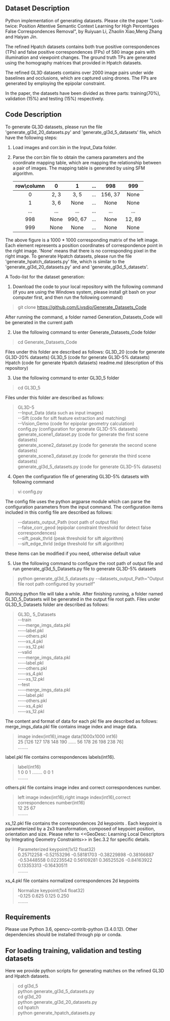 ## Dataset Description ##

Python implementation of generating datasets. Please cite the paper "Look-twice: Position Attentive Semantic Context Learning for High Percentages False Correspondences Removal", by Ruiyuan Li, Zhaolin Xiao,Meng Zhang and Haiyan Jin.

The refined Hpatch datasets contains both true positive correspondences (TPs) and false positive correspondences (FPs) of 580 image pairs with illumination and viewpoint changes. The ground truth TPs are generated using the homography matrices that provided in Hpatch datasets.

The refined GL3D datasets contains over 2000 image pairs under wide baselines and occlusions, which are captured using drones. The FPs are generated by employing the epipolar constraint. 

In the paper, the datasets have been divided as three parts: training(70\%), validation (15\%) and testing (15\%) respectively.

## Code Description ##

To generate GL3D datasets, please run the file 'generate_gl3d_20_datasets.py' and 'generate_gl3d_5_datasets' file, which have the following steps:

1. Load images and corr.bin in the Input_Data folder.

2. Parse the corr.bin file to obtain the camera parameters and the coordinate mapping table, which are mapping the relationship between a pair of images. The mapping table is generated by using SFM algorithm.

   | row\column |  0   |    1    | ...  |   998   |  999   |
   | :--------: | :--: | :-----: | :--: | :-----: | :----: |
   |     0      | 2, 3 |  3, 5   | ...  | 156, 37 |  None  |
   |     1      | 3, 6 |  None   | ...  |  None   |  None  |
   |    ...     | ...  |   ...   | ...  |   ...   |  ...   |
   |    998     | None | 990, 67 | ...  |  None   | 12, 89 |
   |    999     | None |  None   | ...  |  None   |  None  |

The above figure is a 1000 * 1000 corresponding matrix of the left image. Each element represents a position coordinates of correspondence point in the right image. 'None' means that there is no corresponding pixel in the right image. To generate Hpatch datasets, please run the file 'generate_hpatch_datasets.py' file, which is similar to the 'generate_gl3d_20_datasets.py' and and 'generate_gl3d_5_datasets'.

A Todo-list for the dataset generation:

1. Download the code to your local repository with the following command (if you are using the Windows system, please install git bash on your computer first, and then run the following command)

  > git clone  https://github.com/Livsdjo/Generate_Datasets_Code

  After running the command, a folder named Generation_Datasets_Code will be generated in the current path    

2. Use the following command to enter Generate_Datasets_Code folder

  > cd Generate_Datasets_Code

  Files  under this folder are described as follows:
  GL3D_20  (code for generate GL3D-20% datasets)
  GL3D_5             (code for generate  GL3D-5% datasets)
  Hpatch              (code for generate  Hpatch datasets)
  readme.md      (description of this repository) 

3. Use the following command to enter GL3D_5 folder

  > cd GL3D_5

  Files under this folder are described as follows:

  > GL3D-5  
       --Input_Data       (data such as input images)  
       --Sift                     (code for sift feature extraction and matching)  
       --Vision_Gemo   (code for epipolar geometry calculation)  
  config.py                                      (configuration for generate GL3D-5% datasets)  
  generate_scene1_dataset.py                       (code for generate the first scene datasets)  
  generate_scene2_dataset.py                       (code for generate the second scene datasets)  
  generate_scene3_dataset.py                       (code for generate the third scene datasets)  
  generate_gl3d_5_datasets.py                      (code for generate GL3D-5% datasets) 

4. Open the configuration file of generating GL3D-5% datasets with following command

  > vi config.py

  The config file uses the python argparse module which can parse the configuration parameters from the input command.
  The configuration items included in this config file are described as follows:

  > --datasets_output_Path                  (root path of output file)  
  --false_corr_geod                         (epipolar constraint threshold for detect false correspondences)  
  --sift_peak_thrld                         (peak threshold for sift algorithm)  
  --sift_edge_thrld                         (edge threshold for sift algorithm)

  these items can be modified if you need, otherwise default value

5. Use the following command to configure the root path of output file and run generate_gl3d_5_Datasets.py file to generate GL3D-5% datasets

  > python  generate_gl3d_5_datasets.py   --datasets_output_Path="Output file root path configured by yourself"

  Running python file will take a while. After finishing running, a folder named GL3D_5_Datasets will be generated in the output file root path. Files under GL3D_5_Datasets folder are described as follows:

  > GL3D_ 5_Datasets  
  --train  
  ----merge_imgs_data.pkl  
  ----label.pkl  
  ----others.pkl  
  ----xs_4.pkl  
  ----xs_12.pkl  
  --valid  
  ----merge_imgs_data.pkl  
  ----label.pkl  
  ----others.pkl  
  ----xs_4.pkl  
  ----xs_12.pkl  
  --test  
  ----merge_imgs_data.pkl  
  ----label.pkl  
  ----others.pkl  
  ----xs_4.pkl  
  ----xs_12.pkl

  The content and format of data for each pkl file are described as follows:
  merge_imgs_data.pkl file contains image index and image data.

  > image index(int16),image data(1000x1000 int16)  
  25   [126 127 178 148 190 ......  56 178 26 198 238 76]  
  ........

  label.pkl file contains correspondences labels(int16).

  > label(int16)  
  1 0 0 1 ........  0  0  1  
  ........

  others.pkl file contains image index and correct correspondences number.

  > left image index(int16),right image index(int16),correct correspondences number(int16)  
  12   25   67  
  ........

  xs_12.pkl file contains the correspondences 2d keypoints . Each keypoint is parameterized by a 2x3 transformation, composed of  keypoint position,   orientation and size.  Please refer to <<GeoDesc: Learning Local Descriptors by Integrating Geometry Constraints>> in Sec.3.2 for specific details.

  > Parameterized keypoint(1x12 float32)  
  0.25712258 -0.52153296 -0.58181703 -0.38229898 -0.38166887 -0.53448558 0.02235542 0.56109281 0.36525526 -0.84163922  0.13353313 -0.16430511  
  ........

  xs_4.pkl file contains normalized correspondences 2d keypoints

  > Normalize keypoint(1x4 float32)  
  -0.125  0.625    0.125   0.250  
  ........




## Requirements ##

Please use Python 3.6, opencv-contrib-python (3.4.0.12). Other dependencies should be installed through pip or conda.


## For loading training, validation and testing datasets ##

Here we provide python scripts for generating matches on the refined GL3D and Hpatch datasets.

> cd gl3d_5  
python generate_gl3d_5_datasets.py  
cd gl3d_20  
python generate_gl3d_20_datasets.py  
cd hpatch  
python generate_hpatch_datasets.py  
